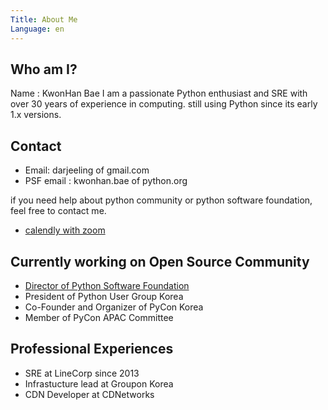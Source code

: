 ```yaml
---
Title: About Me
Language: en
---
```


## Who am I?

Name : KwonHan Bae
I am a passionate Python enthusiast and SRE with over 30 years of experience in computing. still using Python since its early 1.x versions.

## Contact

- Email: darjeeling of gmail.com
- PSF email : kwonhan.bae of python.org

if you need help about python community or python software foundation, feel free to contact me.
- [calendly with zoom](https://calendly.com/kwonhan)


## Currently working on Open Source Community

- [Director of Python Software Foundation](https://www.python.org/psf/board/#id31) 
- President of Python User Group Korea
- Co-Founder and Organizer of PyCon Korea
- Member of PyCon APAC Committee

## Professional Experiences

- SRE at LineCorp since 2013
- Infrastucture lead at Groupon Korea
- CDN Developer at CDNetworks

